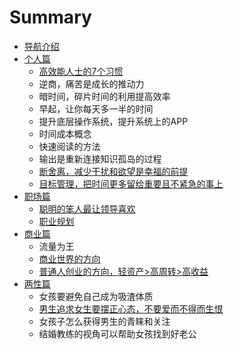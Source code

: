 # Summary

* [导航介绍](README.md)
* [个人篇](chapter1.md)
  * [高效能人士的7个习惯](chapter1/gao-xiao-neng-ren-shi-de-7-ge-xi-guan.md)
  * 逆商，痛苦是成长的推动力
  * 暗时间，碎片时间的利用提高效率
  * 早起，让你每天多一半的时间
  * 提升底层操作系统，提升系统上的APP
  * 时间成本概念
  * 快速阅读的方法
  * 输出是重新连接知识孤岛的过程
  * [断舍离，减少干扰和欲望是幸福的前提](chapter1/duan-she-li-ff0c-jian-shao-gan-rao-he-yu-wang-shi-xing-fu-de-qian-ti.md)
  * [目标管理，把时间更多留给重要且不紧急的事上](chapter1/mu-biao-guan-li-ff0c-ba-shi-jian-geng-duo-liu-gei-zhong-yao-qie-bu-jin-ji-de-shi-shang.md)
* [职场篇](zhi-chang-pian.md)
  * [聪明的笨人最让领导喜欢](zhi-chang-pian/cong-ming-de-ben-ren-zui-rang-ling-dao-xi-huan.md)
  * [职业规划](zhi-chang-pian/zhi-ye-gui-hua.md)
* [商业篇](shang-ye-pian.md)
  * 流量为王
  * [商业世界的方向](shang-ye-pian/shang-ye-shi-jie-de-fang-xiang.md)
  * [普通人创业的方向，轻资产&gt;高周转&gt;高收益](chuang-ye-pian/qing-chuang-ye.md)
* [两性篇](liang-xing-pian.md)
  * 女孩要避免自己成为吸渣体质
  * [男生追求女生要摆正心态，不要爱而不得而生恨](liang-xing-pian/nan-sheng-zhui-qiu-nv-sheng-yao-bai-zheng-xin-tai-ff0c-bu-yao-ai-er-bu-de-er-sheng-hen.md)
  * 女孩子怎么获得男生的青睐和关注
  * 结婚教练的视角可以帮助女孩找到好老公

